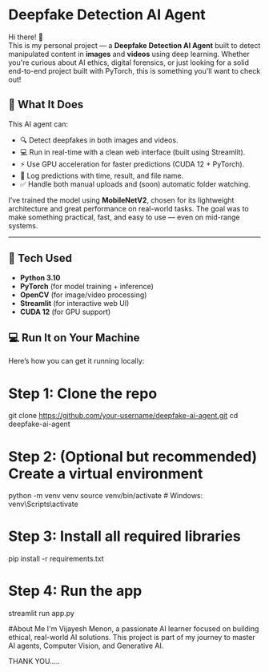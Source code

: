 # Deepfake Detection AI Agent

Hi there! 👋  
This is my personal project — a **Deepfake Detection AI Agent** built to detect manipulated content in **images** and **videos** using deep learning. Whether you're curious about AI ethics, digital forensics, or just looking for a solid end-to-end project built with PyTorch, this is something you'll want to check out!

## 🌟 What It Does

This AI agent can:
- 🔍 Detect deepfakes in both images and videos.
- 💻 Run in real-time with a clean web interface (built using Streamlit).
- ⚡ Use GPU acceleration for faster predictions (CUDA 12 + PyTorch).
- 📝 Log predictions with time, result, and file name.
- ✅ Handle both manual uploads and (soon) automatic folder watching.

I’ve trained the model using **MobileNetV2**, chosen for its lightweight architecture and great performance on real-world tasks. The goal was to make something practical, fast, and easy to use — even on mid-range systems.

---
## 🧰 Tech Used

- **Python 3.10**
- **PyTorch** (for model training + inference)
- **OpenCV** (for image/video processing)
- **Streamlit** (for interactive web UI)
- **CUDA 12** (for GPU support)

## 💻 Run It on Your Machine

Here’s how you can get it running locally:


# Step 1: Clone the repo
git clone https://github.com/your-username/deepfake-ai-agent.git
cd deepfake-ai-agent

# Step 2: (Optional but recommended) Create a virtual environment
python -m venv venv
source venv/bin/activate  # Windows: venv\Scripts\activate

# Step 3: Install all required libraries
pip install -r requirements.txt

# Step 4: Run the app
streamlit run app.py

#About Me
I'm Vijayesh Menon, a passionate AI learner focused on building ethical, real-world AI solutions.
This project is part of my journey to master AI agents, Computer Vision, and Generative AI.

THANK YOU.....





